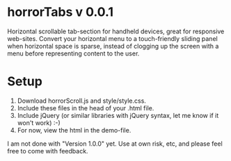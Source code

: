 horrorTabs v 0.0.1
==========

Horizontal scrollable tab-section for handheld devices, great for responsive web-sites.
Convert your horizontal menu to a touch-friendly sliding panel when horizontal space is
sparse, instead of clogging up the screen with a menu before representing content to the
user.



Setup
=====

<ol>
<li> Download horrorScroll.js and style/style.css.
<li> Include these files in the head of your .html file.
<li> Include jQuery (or similar libraries with jQuery syntax, let me know if it won't work) :-)
<li> For now, view the html in the demo-file.
</ol>

I am not done with "Version 1.0.0" yet. Use at own risk, etc, and please feel free to come with feedback.
